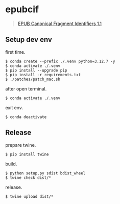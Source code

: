 # epubcif

> [EPUB Canonical Fragment Identifiers 1.1](https://idpf.org/epub/linking/cfi/epub-cfi.html)

## Setup dev env

first time.

```shell
$ conda create --prefix ./.venv python=3.12.7 -y
$ conda activate ./.venv
$ pip install --upgrade pip
$ pip install -r requirements.txt
$ ./patches/patch_mac.sh
```

after open terminal.

```shell
$ conda activate ./.venv
```

exit env.

```shell
$ conda deactivate
```

## Release

prepare twine.

```shell
$ pip install twine
```

build.

```shell
$ python setup.py sdist bdist_wheel
$ twine check dist/*
```

release.

```shell
$ twine upload dist/*
```